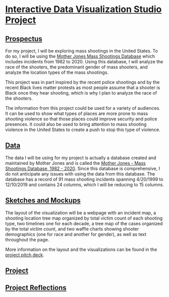 # [Interactive Data Visualization Studio Project](https://sheri-kamal.github.io/DATA78000-FA2020/Project)

## [Prospectus](https://github.com/sheri-kamal/DATA78000-FA2020/blob/master/README.md)
For my project, I will be exploring mass shootings in the United States. To do so, I will be using the [Mother Jones Mass Shootings Database](https://docs.google.com/spreadsheets/d/1b9o6uDO18sLxBqPwl_Gh9bnhW-ev_dABH83M5Vb5L8o/edit#gid=0) which includes incidents from 1982 to 2020. Using this database, I will analyze the race of the shooters, the predominant gender of mass shooters, and analyze the location types of the mass shootings.

This project was in part inspired by the recent police shootings and by the recent Black lives matter protests as most people assume that a shooter is Black once they hear shooting, which is why I plan to analyze the race of the shooters. 

The information from this project could be used for a variety of audiences. It can be used to show what types of places are more prone to mass shooting violence so that those places could improve security and police presences. It could also be used to bring attention to mass shooting violence in the United States to create a push to stop this type of violence.

## [Data](https://github.com/sheri-kamal/DATA78000-FA2020/blob/master/Mother%20Jones%20-%20Mass%20Shootings%20Database%2C%201999%20-%202019.csv)
The data I will be using for my project is actually a database created and maintained by Mother Jones and is called the [Mother Jones - Mass Shootings Database, 1982 - 2020](https://docs.google.com/spreadsheets/d/1b9o6uDO18sLxBqPwl_Gh9bnhW-ev_dABH83M5Vb5L8o/edit#gid=0). Since this database is comprehensive, I do not anticipate any issues with using the data from this database. The database has a record of 91 mass shooting incidents spanning 4/20/1999 to 12/10/2019 and contains 24 columns, which I will be reducing to 15 columns. 

## [Sketches and Mockups](https://github.com/sheri-kamal/DATA78000-FA2020/blob/master/Sketch%20and%20Mockup.png)
The layout of the visualization will be a webpage with an incident map, a shooting location tree map organized by total victim count of each shooting type, two timelines one for each decade, a tree map of the cases organized by the total victim count, and two waffle charts showing shooter demographics (one for race and another for gender), as well as text throughout the page. 

More information on the layout and the visualizations can be found in the [project pitch deck](https://github.com/sheri-kamal/DATA78000-FA2020/blob/master/Project%20Pitch%20Deck.pdf).

## [Project](https://sheri-kamal.github.io/DATA78000-FA2020/Project)

## [Project Reflections](https://sheri-kamal.github.io/DATA78000-FA2020/Project%20Reflections)
